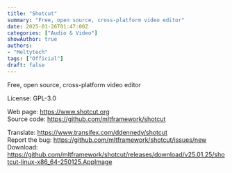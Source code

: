 ```yaml
---
title: "Shotcut"
summary: "Free, open source, cross-platform video editor"
date: 2025-01-26T01:47:00Z
categories: ["Audio & Video"]
showAuthor: true
authors:
- "Meltytech"
tags: ["Official"]
draft: false
---
```


Free, open source, cross-platform video editor

License: GPL-3.0

Web page: <https://www.shotcut.org>  
Source code: <https://github.com/mltframework/shotcut>

Translate: <https://www.transifex.com/ddennedy/shotcut>  
Report the bug: <https://github.com/mltframework/shotcut/issues/new>  
Download: <https://github.com/mltframework/shotcut/releases/download/v25.01.25/shotcut-linux-x86_64-250125.AppImage>
